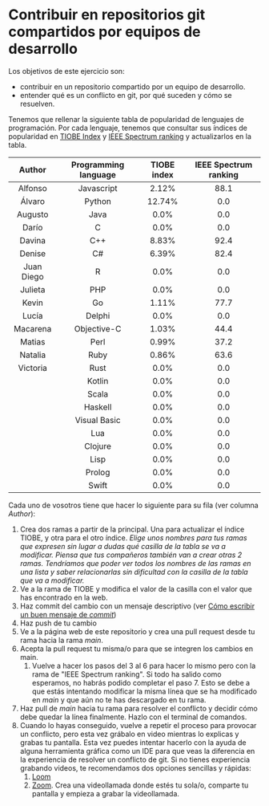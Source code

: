 # Contribuir en repositorios git compartidos por equipos de desarrollo 

Los objetivos de este ejercicio son:
- contribuir en un repositorio compartido por un equipo de desarrollo.
- entender qué es un conflicto en git, por qué suceden y cómo se resuelven.

Tenemos que rellenar la siguiente tabla de popularidad de lenguajes de programación. Por cada lenguaje, tenemos que consultar sus índices de popularidad en [TIOBE Index](https://www.tiobe.com/tiobe-index/) y [IEEE Spectrum ranking](https://spectrum.ieee.org/top-programming-languages/) y actualizarlos en la tabla.

|    Author    |  Programming language  | TIOBE index | IEEE Spectrum ranking  |
|:------------:|:----------------------:|:-----------:|:----------------------:|
|   Alfonso    |       Javascript       |    2.12%    |          88.1          |
|    Álvaro    |         Python         |   12.74%    |          0.0           |
|   Augusto    |          Java          |    0.0%     |          0.0           |
|    Darío     |           C            |    0.0%     |          0.0           |
|    Davina    |          C++           |    8.83%    |          92.4          |
|    Denise    |           C#           |    6.39%     |          82.4           |
|  Juan Diego  |           R            |    0.0%     |          0.0           |
|   Julieta    |          PHP           |    0.0%     |          0.0           |
|    Kevin     |           Go           |    1.11%     |          77.7           |
|    Lucía     |         Delphi         |    0.0%     |          0.0           |
|   Macarena   |      Objective-C       |    1.03%    |          44.4          |
|    Matias    |          Perl          |    0.99%    |          37.2          |
|   Natalia    |          Ruby          |    0.86%    |          63.6          |
|   Victoria   |          Rust          |    0.0%     |          0.0           |
|              |         Kotlin         |    0.0%     |          0.0           |
|              |         Scala          |    0.0%     |          0.0           |
|              |        Haskell         |    0.0%     |          0.0           |
|              |      Visual Basic      |    0.0%     |          0.0           |
|              |          Lua           |    0.0%     |          0.0           |
|              |        Clojure         |    0.0%     |          0.0           |
|              |          Lisp          |    0.0%     |          0.0           |
|              |         Prolog         |    0.0%     |          0.0           |
|              |         Swift          |    0.0%     |          0.0           |

Cada uno de vosotros tiene que hacer lo siguiente para su fila (ver columna _Author_):
1. Crea dos ramas a partir de la principal. Una para actualizar el índice TIOBE, y otra para el otro índice. _Elige unos nombres para tus ramas que expresen sin lugar a dudas qué casilla de la tabla se va a modificar. Piensa que tus compañeros también van a crear otras 2 ramas. Tendríamos que poder ver todos los nombres de las ramas en una lista y saber relacionarlas sin dificultad con la casilla de la tabla que va a modificar._
2. Ve a la rama de TIOBE y modifica el valor de la casilla con el valor que has encontrado en la web.
3. Haz commit del cambio con un mensaje descriptivo (ver [Cómo escribir un buen mensaje de _commit_](https://cbea.ms/git-commit/))
4. Haz push de tu cambio
5. Ve a la página web de este repositorio y crea una pull request desde tu rama hacia la rama _main_.
6. Acepta la pull request tu misma/o para que se integren los cambios en main.
    1. Vuelve a hacer los pasos del 3 al 6 para hacer lo mismo pero con la rama de "IEEE Spectrum ranking". Si todo ha salido como esperamos, no habrás podido completar el paso 7. Esto se debe a que estás intentando modificar la misma línea que se ha modificado en _main_ y que aún no te has descargado en tu rama.
7. Haz pull de _main_ hacia tu rama para resolver el conflicto y decidir cómo debe quedar la línea finalmente. Hazlo con el terminal de comandos.
8. Cuando lo hayas conseguido, vuelve a repetir el proceso para provocar un conflicto, pero esta vez grábalo en video mientras lo explicas y grabas tu pantalla. Esta vez puedes intentar hacerlo con la ayuda de alguna herramienta gráfica como un IDE para que veas la diferencia en la experiencia de resolver un conflicto de git. Si no tienes experiencia grabando videos, te recomendamos dos opciones sencillas y rápidas:
   1. [Loom](https://www.loom.com/) 
   2. [Zoom](https://zoom.us/). Crea una videollamada donde estés tu sola/o, comparte tu pantalla y empieza a grabar la videollamada.
